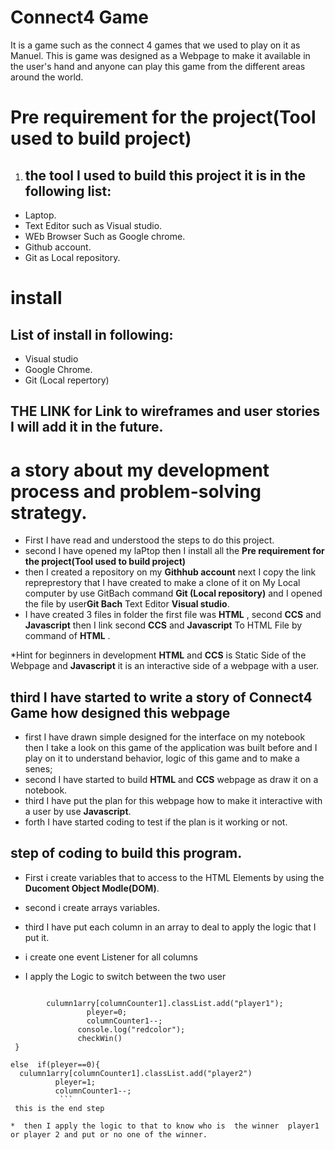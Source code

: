  # Connect4 Game 
It is a game such as the connect 4 games that we used to play on it as Manuel.
This is game was designed as a Webpage to make it available in the user's hand and anyone can play this game from the different areas around the world.

# Pre requirement for the project(Tool used to build project)
1. ## the tool I used to build this project it is in the following list:
* Laptop.
* Text Editor such as Visual studio.
* WEb Browser Such as Google chrome.
* Github account.
* Git as Local repository.
# install 
## List of install in following:  
* Visual studio 
* Google Chrome.
*  Git (Local repertory)

## THE LINK for Link to wireframes and user stories I will add it in the future.

# a story about my development process and problem-solving strategy.

* First I have read and understood the steps to do this project.
* second I have opened my laPtop  then I install all the  **Pre requirement for the project(Tool used to build project)**
* then I created a repository on my **Githhub account** next I copy the link repreprestory that I have created to make a clone of it on My Local computer by use GitBach command **Git (Local repository)** and I opened the file
by  user**Git Bach** Text Editor **Visual studio**.
* I have created 3 files  in folder the first file was  **HTML** , second **CCS** and **Javascript** then I link second **CCS** and **Javascript**  To  HTML File by command of **HTML** .

*Hint for beginners in development **HTML** and **CCS** is Static Side of the Webpage and  **Javascript** it is an interactive side of a webpage with a user.

## third I have started to write a story of **Connect4 Game**  how designed this webpage 
* first I have drawn simple designed for the interface on my notebook then I take a look on this game 
of the application was built before and I play on it to understand behavior, logic of this game and to make a senes;
* second I have started to build **HTML** and **CCS**  webpage as draw it on a notebook.
* third I have put the plan for this webpage how to make it interactive with a user by use **Javascript**.
* forth I have started coding to test if the plan is it working or not.
## step of coding to build this program.

* First i create variables that to access to the HTML Elements by using the  **Ducoment Object Modle(DOM)**.

* second i create arrays variables.
* third  I have put each column in an array to deal to apply the logic that I put it.
* i create  one event Listener for all columns 
*  I apply the Logic to switch between the two user 
             
``` if(pleyer==1){   
               
        culumn1arry[columnCounter1].classList.add("player1");
                 pleyer=0;
                 columnCounter1--;
               console.log("redcolor");
               checkWin()             
 }  
              
else  if(pleyer==0){   
  culumn1arry[columnCounter1].classList.add("player2")
          pleyer=1;
          columnCounter1--;
           ```
 this is the end step

*  then I apply the logic to that to know who is  the winner  player1 or player 2 and put or no one of the winner.